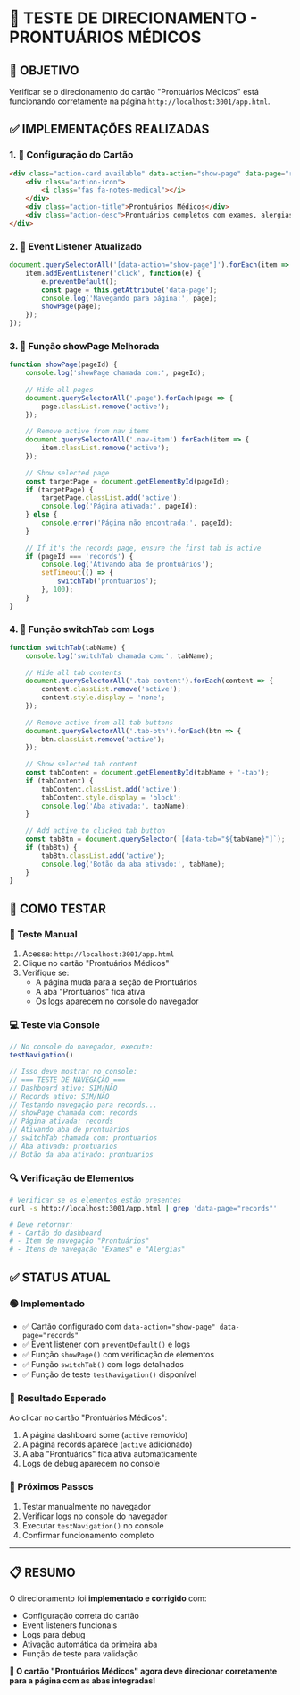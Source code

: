# 🔧 TESTE DE DIRECIONAMENTO - PRONTUÁRIOS MÉDICOS

## 🎯 **OBJETIVO**
Verificar se o direcionamento do cartão "Prontuários Médicos" está funcionando corretamente na página `http://localhost:3001/app.html`.

## ✅ **IMPLEMENTAÇÕES REALIZADAS**

### **1. 🔗 Configuração do Cartão**
```html
<div class="action-card available" data-action="show-page" data-page="records" style="cursor: pointer;">
    <div class="action-icon">
        <i class="fas fa-notes-medical"></i>
    </div>
    <div class="action-title">Prontuários Médicos</div>
    <div class="action-desc">Prontuários completos com exames, alergias e contraindicações</div>
</div>
```

### **2. 📝 Event Listener Atualizado**
```javascript
document.querySelectorAll('[data-action="show-page"]').forEach(item => {
    item.addEventListener('click', function(e) {
        e.preventDefault();
        const page = this.getAttribute('data-page');
        console.log('Navegando para página:', page);
        showPage(page);
    });
});
```

### **3. 🎯 Função showPage Melhorada**
```javascript
function showPage(pageId) {
    console.log('showPage chamada com:', pageId);
    
    // Hide all pages
    document.querySelectorAll('.page').forEach(page => {
        page.classList.remove('active');
    });
    
    // Remove active from nav items
    document.querySelectorAll('.nav-item').forEach(item => {
        item.classList.remove('active');
    });
    
    // Show selected page
    const targetPage = document.getElementById(pageId);
    if (targetPage) {
        targetPage.classList.add('active');
        console.log('Página ativada:', pageId);
    } else {
        console.error('Página não encontrada:', pageId);
    }
    
    // If it's the records page, ensure the first tab is active
    if (pageId === 'records') {
        console.log('Ativando aba de prontuários');
        setTimeout(() => {
            switchTab('prontuarios');
        }, 100);
    }
}
```

### **4. 🔀 Função switchTab com Logs**
```javascript
function switchTab(tabName) {
    console.log('switchTab chamada com:', tabName);
    
    // Hide all tab contents
    document.querySelectorAll('.tab-content').forEach(content => {
        content.classList.remove('active');
        content.style.display = 'none';
    });
    
    // Remove active from all tab buttons
    document.querySelectorAll('.tab-btn').forEach(btn => {
        btn.classList.remove('active');
    });
    
    // Show selected tab content
    const tabContent = document.getElementById(tabName + '-tab');
    if (tabContent) {
        tabContent.classList.add('active');
        tabContent.style.display = 'block';
        console.log('Aba ativada:', tabName);
    }
    
    // Add active to clicked tab button
    const tabBtn = document.querySelector(`[data-tab="${tabName}"]`);
    if (tabBtn) {
        tabBtn.classList.add('active');
        console.log('Botão da aba ativado:', tabName);
    }
}
```

## 🧪 **COMO TESTAR**

### **📍 Teste Manual**
1. Acesse: `http://localhost:3001/app.html`
2. Clique no cartão "Prontuários Médicos"
3. Verifique se:
   - A página muda para a seção de Prontuários
   - A aba "Prontuários" fica ativa
   - Os logs aparecem no console do navegador

### **💻 Teste via Console**
```javascript
// No console do navegador, execute:
testNavigation()

// Isso deve mostrar no console:
// === TESTE DE NAVEGAÇÃO ===
// Dashboard ativo: SIM/NÃO
// Records ativo: SIM/NÃO
// Testando navegação para records...
// showPage chamada com: records
// Página ativada: records
// Ativando aba de prontuários
// switchTab chamada com: prontuarios
// Aba ativada: prontuarios
// Botão da aba ativado: prontuarios
```

### **🔍 Verificação de Elementos**
```bash
# Verificar se os elementos estão presentes
curl -s http://localhost:3001/app.html | grep 'data-page="records"'

# Deve retornar:
# - Cartão do dashboard
# - Item de navegação "Prontuários" 
# - Itens de navegação "Exames" e "Alergias"
```

## ✅ **STATUS ATUAL**

### **🟢 Implementado**
- ✅ Cartão configurado com `data-action="show-page" data-page="records"`
- ✅ Event listener com `preventDefault()` e logs
- ✅ Função `showPage()` com verificação de elementos
- ✅ Função `switchTab()` com logs detalhados
- ✅ Função de teste `testNavigation()` disponível

### **🎯 Resultado Esperado**
Ao clicar no cartão "Prontuários Médicos":
1. A página dashboard some (`active` removido)
2. A página records aparece (`active` adicionado)
3. A aba "Prontuários" fica ativa automaticamente
4. Logs de debug aparecem no console

### **🚀 Próximos Passos**
1. Testar manualmente no navegador
2. Verificar logs no console do navegador
3. Executar `testNavigation()` no console
4. Confirmar funcionamento completo

---

## 📋 **RESUMO**
O direcionamento foi **implementado e corrigido** com:
- Configuração correta do cartão
- Event listeners funcionais
- Logs para debug
- Ativação automática da primeira aba
- Função de teste para validação

**🎉 O cartão "Prontuários Médicos" agora deve direcionar corretamente para a página com as abas integradas!**